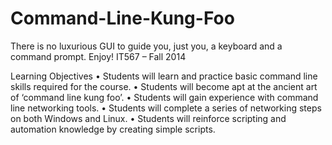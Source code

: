 # Command-Line-Kung-Foo
There is no luxurious GUI to guide you, just you, a keyboard and a command prompt.  Enjoy! IT567 – Fall 2014

Learning Objectives
• Students will learn and practice basic command line skills required for the course. 
• Students will become apt at the ancient art of ‘command line kung foo’. 
• Students will gain experience with command line networking tools.
• Students will complete a series of networking steps on both Windows and Linux. 
• Students will reinforce scripting and automation knowledge by creating simple scripts. 
